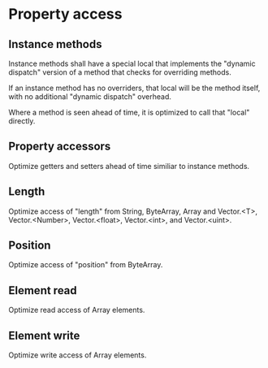 # Property access

## Instance methods

Instance methods shall have a special local that implements the "dynamic dispatch" version of a method that checks for overriding methods.

If an instance method has no overriders, that local will be the method itself, with no additional "dynamic dispatch" overhead.

Where a method is seen ahead of time, it is optimized to call that "local" directly.

## Property accessors

Optimize getters and setters ahead of time similiar to instance methods.

## Length

Optimize access of "length" from String, ByteArray, Array and Vector.\<T>, Vector.\<Number>, Vector.\<float>, Vector.\<int>, and Vector.\<uint>.

## Position

Optimize access of "position" from ByteArray.

## Element read

Optimize read access of Array elements.

## Element write

Optimize write access of Array elements.
